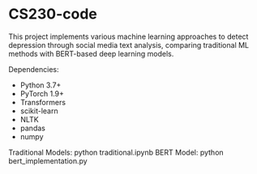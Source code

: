 # CS230-code
This project implements various machine learning approaches to detect depression through social media text analysis, comparing traditional ML methods with BERT-based deep learning models.

Dependencies: 
- Python 3.7+
- PyTorch 1.9+
- Transformers
- scikit-learn
- NLTK
- pandas
- numpy

Traditional Models: python traditional.ipynb
BERT Model: python bert_implementation.py


